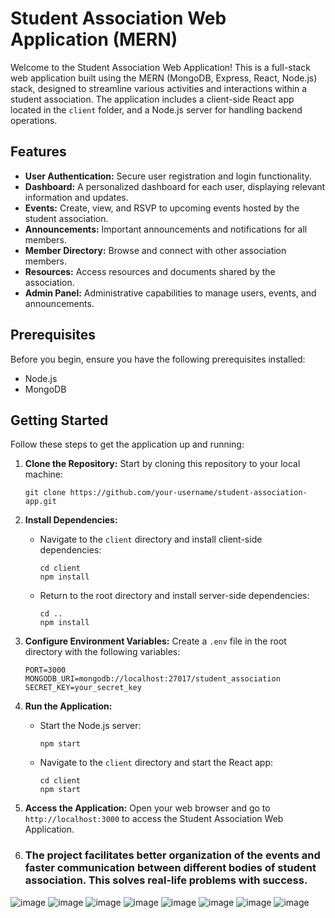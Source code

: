 # Student Association Web Application (MERN)

Welcome to the Student Association Web Application! This is a full-stack web application built using the MERN (MongoDB, Express, React, Node.js) stack, designed to streamline various activities and interactions within a student association. The application includes a client-side React app located in the `client` folder, and a Node.js server for handling backend operations.

## Features

- **User Authentication:** Secure user registration and login functionality.
- **Dashboard:** A personalized dashboard for each user, displaying relevant information and updates.
- **Events:** Create, view, and RSVP to upcoming events hosted by the student association.
- **Announcements:** Important announcements and notifications for all members.
- **Member Directory:** Browse and connect with other association members.
- **Resources:** Access resources and documents shared by the association.
- **Admin Panel:** Administrative capabilities to manage users, events, and announcements.

## Prerequisites

Before you begin, ensure you have the following prerequisites installed:

- Node.js
- MongoDB

## Getting Started

Follow these steps to get the application up and running:

1. **Clone the Repository:** Start by cloning this repository to your local machine:

   ```
   git clone https://github.com/your-username/student-association-app.git
   ```

2. **Install Dependencies:**

   - Navigate to the `client` directory and install client-side dependencies:

     ```
     cd client
     npm install
     ```

   - Return to the root directory and install server-side dependencies:

     ```
     cd ..
     npm install
     ```

3. **Configure Environment Variables:** Create a `.env` file in the root directory with the following variables:

   ```
   PORT=3000
   MONGODB_URI=mongodb://localhost:27017/student_association
   SECRET_KEY=your_secret_key
   ```

4. **Run the Application:**

   - Start the Node.js server:

     ```
     npm start
     ```

   - Navigate to the `client` directory and start the React app:

     ```
     cd client
     npm start
     ```

5. **Access the Application:** Open your web browser and go to `http://localhost:3000` to access the Student Association Web Application.
6. ### The project facilitates better organization of the events and faster communication between different bodies of student association. This solves real-life problems with success.
![image](https://user-images.githubusercontent.com/87422170/142367764-9415b03a-d9ec-4bf1-94bb-b32e734a9da2.png)
![image](https://user-images.githubusercontent.com/87422170/142368108-a2e59725-2753-452b-80c3-850b6374b78f.png)
![image](https://user-images.githubusercontent.com/87422170/142368123-baf4700f-8480-47df-8e40-34e56a4cc023.png)
![image](https://user-images.githubusercontent.com/87422170/142368143-6bad9709-7cc3-4a37-8cc3-f535b6daa457.png)
![image](https://user-images.githubusercontent.com/87422170/142368170-929ab852-9757-4bbc-82ea-095580e31363.png)
![image](https://user-images.githubusercontent.com/87422170/142368209-70e22771-9359-4af6-9aeb-00af4cbdd514.png)
![image](https://user-images.githubusercontent.com/87422170/142368197-3254aca9-6716-4bcc-967d-4f6d3b2ab510.png)
![image](https://user-images.githubusercontent.com/87422170/142368225-033a7a4c-cf9e-46e0-90f2-15a3cda66402.png)

